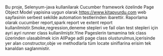 Bu proje, Selenyum-java kullanilarak Cucumber framework özelinde Page Object Model yapisina uygun olarak https://www.kitapyurdu.com web sayfasinin serbest sekilde automation testlerinden ibarettir. Raporlama olarak cucumber report,spark report ve extent report kullanilmistir.Smoke,regression,deneme stepleri ve fail olan test stepleri için ayri ayri runner class kullanilmiştir.Yine Pageslerin tamamina tek class üzerinden ulasabilmek icin AllPage adli page class olusturulmus,içerisinde yer alan constructor,obje ve methodlarla tüm locate siniflarina erisim tek kanaldan saglanmistir.
